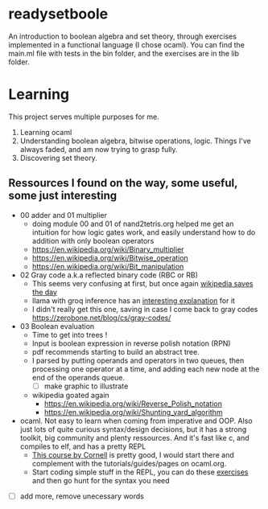 # readysetboole
An introduction to boolean algebra and set theory, through exercises implemented in a functional language (I chose ocaml).
You can find the main.ml file with tests in the bin folder, and the exercises are in the lib folder.

# Learning
This project serves multiple purposes for me.
1. Learning ocaml
2. Understanding boolean algebra, bitwise operations, logic. Things I've always faded, and am now trying to grasp fully.
3. Discovering set theory.

## Ressources I found on the way, some useful, some just interesting
- 00 adder and 01 multiplier
    - doing module 00 and 01 of nand2tetris.org helped me get an intuition for how logic gates work, and easily understand how to do addition with only boolean operators
    - https://en.wikipedia.org/wiki/Binary_multiplier
    - https://en.wikipedia.org/wiki/Bitwise_operation
    - https://en.wikipedia.org/wiki/Bit_manipulation
- 02 Gray code a.k.a reflected binary code (RBC or RB)
    - This seems very confusing at first, but once again [wikipedia saves the day](https://en.wikipedia.org/wiki/Gray_code)
    - llama with groq inference has an [interesting explanation](https://poe.com/s/iRiSTKUMqsMogBzanFU1) for it
    - I didn't really get this one, saving in case I come back to gray codes https://zerobone.net/blog/cs/gray-codes/
- 03 Boolean evaluation
    - Time to get into trees !
    - Input is boolean expression in reverse polish notation (RPN)
    - pdf recommends starting to build an abstract tree.
    - I parsed by putting operands and operators in two queues, then processing one operator at a time, and adding each new node at the end of the operands queue.
        - [ ] make graphic to illustrate
    - wikipedia goated again
        - https://en.wikipedia.org/wiki/Reverse_Polish_notation
        - https://en.wikipedia.org/wiki/Shunting_yard_algorithm
- ocaml. Not easy to learn when coming from imperative and OOP. Also just lots of quite curious syntax/design decisions, but it has a strong toolkit, big community and plenty ressources. And it's fast like c, and compiles to elf, and has a pretty REPL
    - [This course by Cornell](https://cs3110.github.io/textbook) is pretty good, I would start there and complement with the tutorials/guides/pages on ocaml.org.
    - Start coding simple stuff in the REPL, you can do these [exercises](https://ocaml.org/exercises) and then go hunt for the syntax you need

- [ ] add more, remove unecessary words